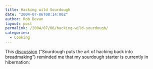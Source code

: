 ```yaml
---
title: Hacking wild Sourdough
date: "2004-07-06T08:14:00Z"
author: Rob Bevan
layout: post
permalink: /2004/07/06/hacking-wild-sourdough/
categories:
  - Cooking
---
```

This [discussion][1] (&#8220;Sourdough puts the art of hacking back into breadmaking&#8221;) reminded me that my sourdough starter is currently in hibernation:

<img class="photo"  style="float: none;"  src="http://robbevan.com/blog/wp-content/themes/robbevan/images/posts/sourdough-starter.jpg" alt="" />

 [1]: http://www.metafilter.com/mefi/34124
